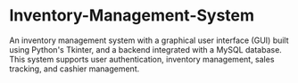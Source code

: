 # Inventory-Management-System
An inventory management system with a graphical user interface (GUI) built using Python's Tkinter, and a backend integrated with a MySQL database. This system supports user authentication, inventory management, sales tracking, and cashier management.
